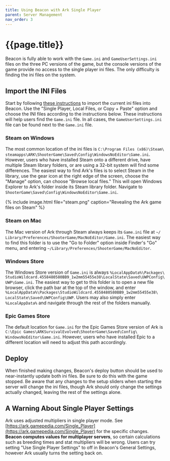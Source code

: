 ```yaml
---
title: Using Beacon with Ark Single Player
parent: Server Management
nav_order: 3
---
```

# {{page.title}}
Beacon is fully able to work with the `Game.ini` and `GameUserSettings.ini` files on the three PC versions of the game, but the console versions of the game provide no access to the single player ini files. The only difficulty is finding the ini files on the system.

## Import the INI Files
Start by following [these instructions](/servers/importing/) to import the current ini files into Beacon. Use the "Single Player, Local Files, or Copy + Paste" option and choose the INI files according to the instructions below.
These instructions will help users find the `Game.ini` file. In all cases, the `GameUserSettings.ini` file can be found next to the `Game.ini` file.

### Steam on Windows
The most common location of the ini files is `C:\​Program Files (x86)\​Steam\​steamapps\​ARK\​ShooterGame\​Saved\​Config\​WindowsNoEditor\​Game.ini`. However, users who have installed Steam onto a different drive, have multiple Steam library folders, or are using a 32-bit system will find some differences. The easiest way to find Ark's files is to select Steam in the library, use the gear icon at the right edge of the screen, choose the "Manage" option, can choose "Browse local files." This will open Windows Explorer to Ark's folder inside its Steam library folder. Navigate to `ShooterGame\​Saved\​Config\​WindowsNoEditor\​Game.ini`.

{% include image.html file="steam.png" caption="Revealing the Ark game files on Steam" %}

### Steam on Mac
The Mac version of Ark through Steam always keeps its `Game.ini` file at `~/​Library/​Preferences/​ShooterGame/​MacNoEditor/​Game.ini`. The easiest way to find this folder is to use the "Go to Folder" option inside Finder's "Go" menu, and entering `~/​Library/​Preferences/​ShooterGame/​MacNoEditor`.

### Windows Store
The Windows Store version of `Game.ini` is always `%LocalAppData%\​Packages\​StudioWildcard.4558480580BB9_1w2mm55455e38\​LocalState\​Saved\​UWPConfig\​UWP\​Game.ini`. The easiest way to get to this folder is to open a new file browser, click the path bar at the top of the window, and enter `%LocalAppData%\​Packages\​StudioWildcard.4558480580BB9_1w2mm55455e38\​LocalState\​Saved\​UWPConfig\​UWP`. Users may also simply enter `%LocalAppData%` and navigate through the rest of the folders manually.

### Epic Games Store
The default location for `Game.ini` for the Epic Games Store version of Ark is `C:\​Epic Games\​ARKSurvivalEvolved\​ShooterGame\​Saved\​Config\​WindowsNoEditor\​Game.ini`. However, users who have installed Epic to a different location will need to adjust this path accordingly.

## Deploy
When finished making changes, Beacon's deploy button should be used to near-instantly update both ini files. Be sure to do this with the game stopped. Be aware that any changes to the setup sliders when starting the server will change the ini files, though Ark should only change the settings actually changed, leaving the rest of the settings alone.

## A Warning About Single Player Settings
Ark uses adjusted multipliers in single player mode. See [https://ark.gamepedia.com/Single_Player](https://ark.gamepedia.com/Single_Player) for the specific changes. **Beacon computes values for multiplayer servers**, so certain calculations such as breeding times and stat multipliers will be wrong. Users can try setting "Use Single Player Settings" to off in Beacon's General Settings, however Ark usually turns the setting back on.